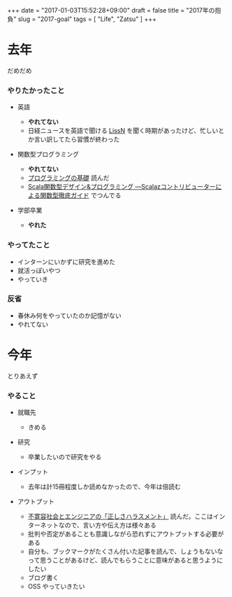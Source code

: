 +++
date = "2017-01-03T15:52:28+09:00"
draft = false
title = "2017年の抱負"
slug = "2017-goal"
tags = [ "Life", "Zatsu" ]
+++

# 去年

だめだめ

### やりたかったこと

- 英語
  - **やれてない**
  - 日経ニュースを英語で聞ける [LissN](http://pr.nikkei.com/lissn/) を聞く時期があったけど、忙しいとか言い訳してたら習慣が終わった

- 関数型プログラミング
  - **やれてない**
  - [プログラミングの基礎](https://www.amazon.co.jp/gp/product/4781911609/) 読んだ
  - [Scala関数型デザイン&プログラミング ―Scalazコントリビューターによる関数型徹底ガイド](https://www.amazon.co.jp/gp/product/4844337769/) でつんでる

- 学部卒業
  - **やれた**

### やってたこと

- インターンにいかずに研究を進めた
- 就活っぽいやつ
- やっていき

### 反省
- 春休み何をやっていたのか記憶がない
- やれてない

# 今年

とりあえず

### やること

- 就職先
  - きめる

- 研究
  - 卒業したいので研究をやる

- インプット
  - 去年は計15冊程度しか読めなかったので、今年は倍読む

- アウトプット
  - [不寛容社会とエンジニアの「正しさハラスメント」](http://emokuaritai.hatenablog.jp/entry/2016/12/28/115401) 読んだ。ここはインターネットなので、言い方や伝え方は様々ある
  - 批判や否定があることも意識しながら恐れずにアウトプットする必要がある
  - 自分も、ブックマークがたくさん付いた記事を読んで、しょうもないなって思うことがあるけど、読んでもらうことに意味があると思うようにしたい
  - ブログ書く
  - OSS やっていきたい

